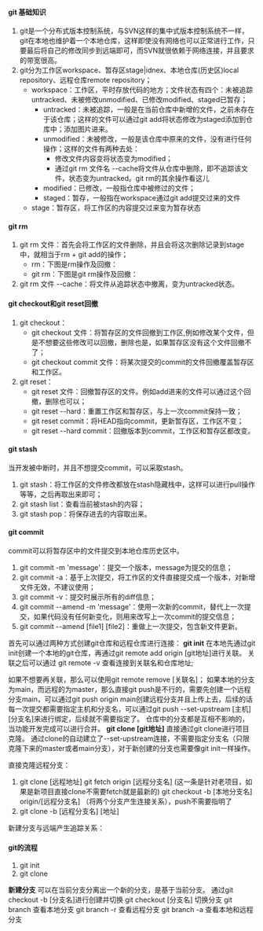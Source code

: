 #### git 基础知识
1. git是一个分布式版本控制系统，与SVN这样的集中式版本控制系统不一样，git在本地也维护着一个本地仓库，这样即使没有网络也可以正常进行工作，只要最后将自己的修改同步到远端即可，而SVN就很依赖于网络连接，并且要求的带宽很高。
2. git分为工作区workspace、暂存区stage|idnex、本地仓库(历史区)local repository、远程仓库remote repository；
    + workspace：工作区，平时存放代码的地方；文件状态有四个：未被追踪untracked、未被修改unmodified、已修改modified、staged已暂存；
        - untracked：未被追踪，一般是在当前仓库中新增的文件，之前未存在于该仓库；这样的文件可以通过git add将状态修改为staged添加到仓库中；添加图片进来。
        - unmodified：未被修改，一般是该仓库中原来的文件，没有进行任何操作；这样的文件有两种去处：
            + 修改文件内容变将状态变为modified；
            + 通过git rm 文件名 --cache将文件从仓库中删除，即不追踪该文件，状态变为untracked。git rm的其余操作看这儿
        - modified：已修改，一般指仓库中被修过的文件；
        - staged：暂存，一般指在workspace通过git add提交过来的文件
    + stage：暂存区，将工作区的内容提交过来变为暂存状态

#### git rm
1. git rm 文件：首先会将工作区的文件删除，并且会将这次删除记录到stage中，就相当于rm + git add的操作；
    + rm：下图是rm操作及回撤：
    + git rm：下图是git rm操作及回撤：
2. git rm 文件 --cache：将文件从追踪状态中撤离，变为untracked状态。

#### git checkout和git reset回撤
1. git checkout：
    + git checkout 文件：将暂存区的文件回撤到工作区,例如修改某个文件，但是不想要这些修改可以回撤，删除也是，如果暂存区没有这个文件回撤不了；
    + git checkout commit 文件：将某次提交的commit的文件回撤覆盖暂存区和工作区。
2. git reset：
    + git reset 文件：回撤暂存区的文件。例如add进来的文件可以通过这个回撤，删除也可以；
    + git reset --hard：重置工作区和暂存区，与上一次commit保持一致；
    + git reset commit：将HEAD指向commit，更新暂存区，工作区不变；
    + git reset --hard commit：回撤版本到commit，工作区和暂存区都改变。
#### git stash
当开发被中断时，并且不想提交commit，可以采取stash。
1. git stash：将工作区的文件修改都放在stash隐藏栈中，这样可以进行pull操作等等，之后再取出来即可；
2. git stash list：查看当前被stash的内容；
2. git stash pop：将保存进去的内容取出来。

#### git commit
commit可以将暂存区中的文件提交到本地仓库历史区中。
1. git commit -m 'message'：提交一个版本，message为提交的信息；
2. git commit -a：基于上次提交，将工作区的文件直接提交成一个版本，对新增文件无效，不建议使用；
3. git commit -v：提交时展示所有的diff信息；
4. git commit --amend -m 'message'：使用一次新的commit，替代上一次提交，如果代码没有任何新变化，则用来改写上一次commit的提交信息；
5. git commit --amend [file1] [file2]：重做上一次提交，包含新文件更新。

首先可以通过两种方式创建git仓库和远程仓库进行连接：
**git init**
在本地先通过git init创建一个本地的git仓库，再通过git remote add origin [git地址]进行关联。
关联之后可以通过 git remote -v 查看连接到关联名和仓库地址;
<!-- TODO 将图片加进来 -->
如果不想要再关联，那么可以使用git remote remove [关联名]；
如果本地的分支为main，而远程的为master，那么直接git push是不行的，需要先创建一个远程分支main，可以通过git push origin main创建远程分支并且上传上去，后续的话每一次提交都需要指定主机和分支名，可以通过git push --set-upstream [主机] [分支名]来进行绑定，后续就不需要指定了。
仓库中的分支都是互相不影响的，当功能开发完成可以进行合并。
**git clone [git地址]**
直接通过git clone进行项目克隆。
通过clone的自动建立了--set-upstream连接，不需要指定分支名（只限克隆下来的master或者main分支），对于新创建的分支也需要像git init一样操作。

直接克隆远程分支：

1. git clone [远程地址] 
   git fetch origin [远程分支名] (这一条是针对老项目，如果是新项目直接clone不需要fetch就是最新的)
    git checkout -b [本地分支名] origin/[远程分支名] （将两个分支产生连接关系），push不需要指明了
2. git clone -b [远程分支名] [地址]

新建分支与远端产生追踪关系：

#### git的流程
1. git init 
2. git clone 



**新建分支**
可以在当前分支分离出一个新的分支，是基于当前分支。
通过git checkout -b [分支名]进行创建并切换
git checkout [分支名] 切换分支
git branch 查看本地分支
git branch -r 查看远程分支
git branch -a 查看本地和远程分支